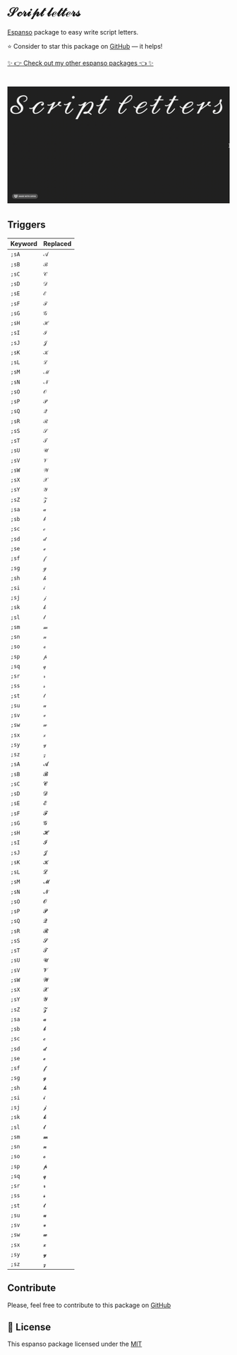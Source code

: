 # 𝒮𝒸𝓇𝒾𝓅𝓉 𝓁ℯ𝓉𝓉ℯ𝓇𝓈

[Espanso](https://espanso.org) package to easy write script letters.

⭐️ Consider to star this package on [GitHub](https://github.com/kopach/espanso-package-script-letters/stargazers) — it helps!

[✨ 👉 Check out my other espanso packages 👈 ✨](https://github.com/kopach?tab=repositories&q=espanso-package&type=source)

<h1 align="center">

![demo](https://github.com/kopach/espanso-package-script-letters/raw/main/assets/demo.gif)

</h1>

## Triggers

| Keyword | Replaced |
| ------- | -------- |
| `;sA`   | `𝒜`      |
| `;sB`   | `ℬ`      |
| `;sC`   | `𝒞`      |
| `;sD`   | `𝒟`      |
| `;sE`   | `ℰ`      |
| `;sF`   | `ℱ`      |
| `;sG`   | `𝒢`      |
| `;sH`   | `ℋ`      |
| `;sI`   | `ℐ`      |
| `;sJ`   | `𝒥`      |
| `;sK`   | `𝒦`      |
| `;sL`   | `ℒ`      |
| `;sM`   | `ℳ`      |
| `;sN`   | `𝒩`      |
| `;sO`   | `𝒪`      |
| `;sP`   | `𝒫`      |
| `;sQ`   | `𝒬`      |
| `;sR`   | `ℛ`      |
| `;sS`   | `𝒮`      |
| `;sT`   | `𝒯`      |
| `;sU`   | `𝒰`      |
| `;sV`   | `𝒱`      |
| `;sW`   | `𝒲`      |
| `;sX`   | `𝒳`      |
| `;sY`   | `𝒴`      |
| `;sZ`   | `𝒵`      |
| `;sa`   | `𝒶`      |
| `;sb`   | `𝒷`      |
| `;sc`   | `𝒸`      |
| `;sd`   | `𝒹`      |
| `;se`   | `ℯ`      |
| `;sf`   | `𝒻`      |
| `;sg`   | `ℊ`      |
| `;sh`   | `𝒽`      |
| `;si`   | `𝒾`      |
| `;sj`   | `𝒿`      |
| `;sk`   | `𝓀`      |
| `;sl`   | `𝓁`      |
| `;sm`   | `𝓂`      |
| `;sn`   | `𝓃`      |
| `;so`   | `ℴ`      |
| `;sp`   | `𝓅`      |
| `;sq`   | `𝓆`      |
| `;sr`   | `𝓇`      |
| `;ss`   | `𝓈`      |
| `;st`   | `𝓉`      |
| `;su`   | `𝓊`      |
| `;sv`   | `𝓋`      |
| `;sw`   | `𝓌`      |
| `;sx`   | `𝓍`      |
| `;sy`   | `𝓎`      |
| `;sz`   | `𝓏`      |
| `;sA`   | `𝓐`      |
| `;sB`   | `𝓑`      |
| `;sC`   | `𝓒`      |
| `;sD`   | `𝓓`      |
| `;sE`   | `𝓔`      |
| `;sF`   | `𝓕`      |
| `;sG`   | `𝓖`      |
| `;sH`   | `𝓗`      |
| `;sI`   | `𝓘`      |
| `;sJ`   | `𝓙`      |
| `;sK`   | `𝓚`      |
| `;sL`   | `𝓛`      |
| `;sM`   | `𝓜`      |
| `;sN`   | `𝓝`      |
| `;sO`   | `𝓞`      |
| `;sP`   | `𝓟`      |
| `;sQ`   | `𝓠`      |
| `;sR`   | `𝓡`      |
| `;sS`   | `𝓢`      |
| `;sT`   | `𝓣`      |
| `;sU`   | `𝓤`      |
| `;sV`   | `𝓥`      |
| `;sW`   | `𝓦`      |
| `;sX`   | `𝓧`      |
| `;sY`   | `𝓨`      |
| `;sZ`   | `𝓩`      |
| `;sa`   | `𝓪`      |
| `;sb`   | `𝓫`      |
| `;sc`   | `𝓬`      |
| `;sd`   | `𝓭`      |
| `;se`   | `𝓮`      |
| `;sf`   | `𝓯`      |
| `;sg`   | `𝓰`      |
| `;sh`   | `𝓱`      |
| `;si`   | `𝓲`      |
| `;sj`   | `𝓳`      |
| `;sk`   | `𝓴`      |
| `;sl`   | `𝓵`      |
| `;sm`   | `𝓶`      |
| `;sn`   | `𝓷`      |
| `;so`   | `𝓸`      |
| `;sp`   | `𝓹`      |
| `;sq`   | `𝓺`      |
| `;sr`   | `𝓻`      |
| `;ss`   | `𝓼`      |
| `;st`   | `𝓽`      |
| `;su`   | `𝓾`      |
| `;sv`   | `𝓿`      |
| `;sw`   | `𝔀`      |
| `;sx`   | `𝔁`      |
| `;sy`   | `𝔂`      |
| `;sz`   | `𝔃`      |

## Contribute

Please, feel free to contribute to this package on [GitHub](https://github.com/kopach/espanso-package-script-letters)

## 📄 License

This espanso package licensed under the [MIT](https://github.com/kopach/espanso-package-script-letters/blob/master/LICENSE)
